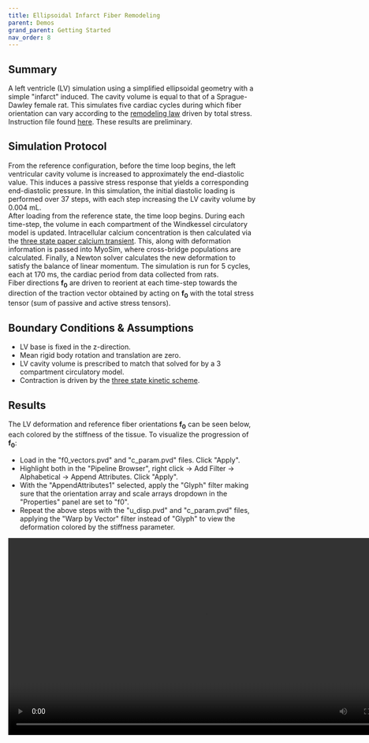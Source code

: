 ```yaml
---
title: Ellipsoidal Infarct Fiber Remodeling
parent: Demos
grand_parent: Getting Started
nav_order: 8
---
```


Summary
-------
A left ventricle (LV) simulation using a simplified ellipsoidal geometry with a simple "infarct" induced. The cavity volume is equal to that of a Sprague-Dawley female rat. This simulates five cardiac cycles during which fiber orientation can vary according to the [remodeling law](https://mmoth.github.io/FEniCS-Myosim/pages/model_formulations/growth_and_remodeling/fiber_remodeling.html) driven by total stress. Instruction file found [here](https://github.com/MMoTH/FEniCS-Myosim/blob/master/demos/ellipsoid_infarct_remodeling_demo/rat_infarct_ellipsoid_remodel.json). These results are preliminary.

Simulation Protocol
-------------------
From the reference configuration, before the time loop begins, the left ventricular cavity volume is increased to approximately the end-diastolic value. This induces a passive stress response that yields a corresponding end-diastolic pressure. In this simulation, the initial diastolic loading is performed over 37 steps, with each step increasing the LV cavity volume by 0.004 mL.  
After loading from the reference state, the time loop begins. During each time-step, the volume in each compartment of the Windkessel circulatory model is updated. Intracellular calcium concentration is then calculated via the [three state paper calcium transient](../../../model_formulations/calcium_models/dyna_paper_model/dyna_paper_calcium.md). This, along with deformation information is passed into MyoSim, where cross-bridge populations are calculated. Finally, a Newton solver calculates the new deformation to satisfy the balance of linear momentum. The simulation is run for 5 cycles, each at 170 ms, the cardiac period from data collected from rats.  
Fiber directions **f<sub>0</sub>** are driven to reorient at each time-step towards the direction of the traction vector obtained by acting on **f<sub>0</sub>** with the total stress tensor (sum of passive and active stress tensors).

Boundary Conditions & Assumptions
---------------------------------
- LV base is fixed in the z-direction.
- Mean rigid body rotation and translation are zero.
- LV cavity volume is prescribed to match that solved for by a 3 compartment circulatory model.
- Contraction is driven by the [three state kinetic scheme](https://mmoth.github.io/FEniCS-Myosim/pages/model_formulations/cell_mechanics/cell_mechanics.html).

Results
-------
The LV deformation and reference fiber orientations **f<sub>0</sub>** can be seen below, each colored by the stiffness of the tissue. To visualize the progression of **f<sub>0</sub>**:
- Load in the "f0_vectors.pvd" and "c_param.pvd" files. Click "Apply".
- Highlight both in the "Pipeline Browser", right click -> Add Filter -> Alphabetical -> Append Attributes. Click "Apply".
- With the "AppendAttributes1" selected, apply the "Glyph" filter making sure that the orientation array and scale arrays  dropdown in the "Properties" panel are set to "f0".
- Repeat the above steps with the "u_disp.pvd" and "c_param.pvd" files, applying the "Warp by Vector" filter instead of "Glyph" to view the deformation colored by the stiffness parameter.
<video width="800" height="400" controls>
  <source src="def_remodel.mp4" type="video/mp4">
</video>
